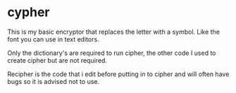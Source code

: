 # cypher

This is my basic encryptor that replaces the letter with a symbol.
Like the font you can use in text editors.


Only the dictionary's are required to run cipher,
the other code I used to create cipher but are not required.

Recipher is the code that i edit before putting in to cipher and will often have bugs
so it is advised not to use.
